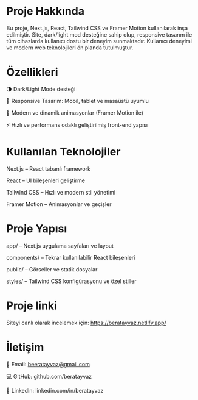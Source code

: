 # Proje Hakkında
Bu proje, Next.js, React, Tailwind CSS ve Framer Motion kullanılarak inşa edilmiştir.
Site, dark/light mod desteğine sahip olup, responsive tasarım ile tüm cihazlarda kullanıcı dostu bir deneyim sunmaktadır. Kullanıcı deneyimi ve modern web teknolojileri ön planda tutulmuştur.

# Özellikleri

🌗 Dark/Light Mode desteği

📱 Responsive Tasarım: Mobil, tablet ve masaüstü uyumlu

🎨 Modern ve dinamik animasyonlar (Framer Motion ile)

⚡ Hızlı ve performans odaklı geliştirilmiş front-end yapısı

# Kullanılan Teknolojiler

Next.js – React tabanlı framework

React – UI bileşenleri geliştirme

Tailwind CSS – Hızlı ve modern stil yönetimi

Framer Motion – Animasyonlar ve geçişler

# Proje Yapısı

app/ – Next.js uygulama sayfaları ve layout

components/ – Tekrar kullanılabilir React bileşenleri

public/ – Görseller ve statik dosyalar

styles/ – Tailwind CSS konfigürasyonu ve özel stiller

# Proje linki
Siteyi canlı olarak incelemek için: https://beratayvaz.netlify.app/

# İletişim

📧 Email: beeratayvaz@gmail.com

💻 GitHub: github.com/beratayvaz

🔗 LinkedIn: linkedin.com/in/beratayvaz
